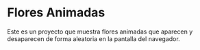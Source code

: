 ﻿# Flores Animadas

Este es un proyecto que muestra flores animadas que aparecen y desaparecen de forma aleatoria en la pantalla del navegador.


```
